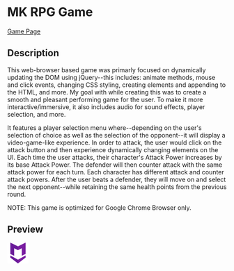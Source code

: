 # MK RPG Game

[Game Page](https://nguyenchris.github.io/unit-4-game/)

## Description

This web-browser based game was primarly focused on dynamically updating the DOM using jQuery--this includes: animate methods, mouse and click events, changing CSS styling, creating elements and appending to the HTML, and more. My goal with while creating this was to create a smooth and pleasant performing game for the user. To make it more interactive/immersive, it also includes audio for sound effects, player selection, and more. 

It features a player selection menu where--depending on the user's selection of choice as well as the selection of the opponent--it will display a video-game-like experience. In order to attack, the user would click on the attack button and then experience dynamically changing elements on the UI. Each time the user attacks, their character's Attack Power increases by its base Attack Power.  The defender will then counter attack with the same attack power for each turn. Each character has different attack and counter attack powers. After the user beats a defender, they will move on and select the next opponent--while retaining the same health points from the previous round.

NOTE: This game is optimized for Google Chrome Browser only.

## Preview
![Gameplay](https://github.com/adam-p/markdown-here/raw/master/src/common/images/icon48.png "Gameplay Preview")

